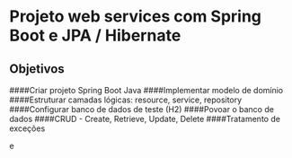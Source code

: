 # Projeto web services com Spring Boot e JPA / Hibernate 


## Objetivos 

####Criar projeto Spring Boot Java
####Implementar modelo de domínio
####Estruturar camadas lógicas: resource, service, repository
####Configurar banco de dados de teste (H2)
####Povoar o banco de dados
####CRUD - Create, Retrieve, Update, Delete
####Tratamento de exceções










e


